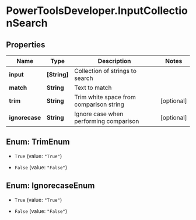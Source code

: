 # PowerToolsDeveloper.InputCollectionSearch

## Properties

Name | Type | Description | Notes
------------ | ------------- | ------------- | -------------
**input** | **[String]** | Collection of strings to search | 
**match** | **String** | Text to match | 
**trim** | **String** | Trim white space from comparison string | [optional] 
**ignorecase** | **String** | Ignore case when performing comparison | [optional] 



## Enum: TrimEnum


* `True` (value: `"True"`)

* `False` (value: `"False"`)





## Enum: IgnorecaseEnum


* `True` (value: `"True"`)

* `False` (value: `"False"`)




